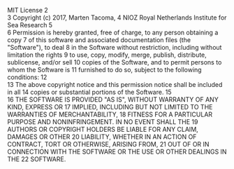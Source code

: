 MIT License
2	
3	Copyright (c) 2017, Marten Tacoma, 
4	NIOZ Royal Netherlands Institute for Sea Research 
5	
6	Permission is hereby granted, free of charge, to any person obtaining a copy
7	of this software and associated documentation files (the "Software"), to deal
8	in the Software without restriction, including without limitation the rights
9	to use, copy, modify, merge, publish, distribute, sublicense, and/or sell
10	copies of the Software, and to permit persons to whom the Software is
11	furnished to do so, subject to the following conditions:
12	
13	The above copyright notice and this permission notice shall be included in all
14	copies or substantial portions of the Software.
15	
16	THE SOFTWARE IS PROVIDED "AS IS", WITHOUT WARRANTY OF ANY KIND, EXPRESS OR
17	IMPLIED, INCLUDING BUT NOT LIMITED TO THE WARRANTIES OF MERCHANTABILITY,
18	FITNESS FOR A PARTICULAR PURPOSE AND NONINFRINGEMENT. IN NO EVENT SHALL THE
19	AUTHORS OR COPYRIGHT HOLDERS BE LIABLE FOR ANY CLAIM, DAMAGES OR OTHER
20	LIABILITY, WHETHER IN AN ACTION OF CONTRACT, TORT OR OTHERWISE, ARISING FROM,
21	OUT OF OR IN CONNECTION WITH THE SOFTWARE OR THE USE OR OTHER DEALINGS IN THE
22	SOFTWARE.